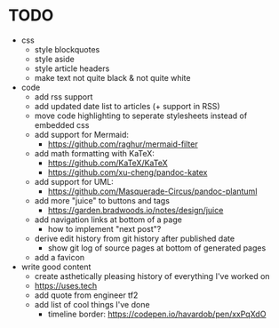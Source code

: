 # TODO

- css
  - style blockquotes
  - style aside
  - style article headers
  - make text not quite black & not quite white
- code
  - add rss support
  - add updated date list to articles (+ support in RSS)
  - move code highlighting to seperate stylesheets instead of embedded css
  - add support for Mermaid:
    - https://github.com/raghur/mermaid-filter
  - add math formatting with KaTeX:
    - https://github.com/KaTeX/KaTeX
    - https://github.com/xu-cheng/pandoc-katex
  - add support for UML:
    - https://github.com/Masquerade-Circus/pandoc-plantuml
  - add more "juice" to buttons and tags
    - https://garden.bradwoods.io/notes/design/juice
  - add navigation links at bottom of a page
    - how to implement "next post"?
  - derive edit history from git history after published date
    - show git log of source pages at bottom of generated pages
  - add a favicon
- write good content
  - create asthetically pleasing history of everything I've worked on
  - https://uses.tech
  - add quote from engineer tf2
  - add list of cool things I've done
    - timeline border: https://codepen.io/havardob/pen/xxPqXdO
